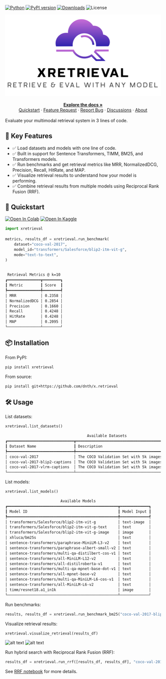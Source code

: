 [colab_badge]: https://img.shields.io/badge/Open%20In-Colab-blue?style=for-the-badge&logo=google-colab
[kaggle_badge]: https://img.shields.io/badge/Open%20In-Kaggle-blue?style=for-the-badge&logo=kaggle

[python_badge]: https://img.shields.io/badge/Python-3.10+-brightgreen?style=for-the-badge&logo=python&logoColor=white
[pypi_badge]: https://img.shields.io/pypi/v/xretrieval.svg?style=for-the-badge&logo=pypi&logoColor=white&label=PyPI&color=blue
[downloads_badge]: https://img.shields.io/pepy/dt/xretrieval.svg?style=for-the-badge&logo=pypi&logoColor=white&label=Downloads&color=purple
[license_badge]: https://img.shields.io/badge/License-Apache%202.0-green.svg?style=for-the-badge&logo=apache&logoColor=white

[![Python][python_badge]](https://pypi.org/project/xretrieval/)
[![PyPI version][pypi_badge]](https://pypi.org/project/xretrieval/)
[![Downloads][downloads_badge]](https://pypi.org/project/xretrieval/)
![License][license_badge]

<div align="center">
    <img src="https://raw.githubusercontent.com/dnth/x.retrieval/main/assets/logo.png" alt="x.retrieval" width="600"/>
    <br />
    <br />
    <a href="https://dnth.github.io/x.retrieval" target="_blank" rel="noopener noreferrer"><strong>Explore the docs »</strong></a>
    <br />
    <a href="#-quickstart" target="_blank" rel="noopener noreferrer">Quickstart</a>
    ·
    <a href="https://github.com/dnth/x.retrieval/issues/new?assignees=&labels=Feature+Request&projects=&template=feature_request.md" target="_blank" rel="noopener noreferrer">Feature Request</a>
    ·
    <a href="https://github.com/dnth/x.retrieval/issues/new?assignees=&labels=bug&projects=&template=bug_report.md" target="_blank" rel="noopener noreferrer">Report Bug</a>
    ·
    <a href="https://github.com/dnth/x.retrieval/discussions" target="_blank" rel="noopener noreferrer">Discussions</a>
    ·
    <a href="https://dicksonneoh.com/" target="_blank" rel="noopener noreferrer">About</a>
    <br />
    <br />
</div>
Evaluate your multimodal retrieval system in 3 lines of code.


## 🌟 Key Features

- ✅ Load datasets and models with one line of code.
- ✅ Built in support for Sentence Transformers, TIMM, BM25, and Transformers models.
- ✅ Run benchmarks and get retrieval metrics like MRR, NormalizedDCG, Precision, Recall, HitRate, and MAP.
- ✅ Visualize retrieval results to understand how your model is performing.
- ✅ Combine retrieval results from multiple models using Reciprocal Rank Fusion (RRF).

## 🚀 Quickstart

[![Open In Colab][colab_badge]](https://colab.research.google.com/github/dnth/x.retrieval/blob/main/nbs/quickstart.ipynb)
[![Open In Kaggle][kaggle_badge]](https://kaggle.com/kernels/welcome?src=https://github.com/dnth/x.retrieval/blob/main/nbs/quickstart.ipynb)

```python
import xretrieval

metrics, results_df = xretrieval.run_benchmark(
    dataset="coco-val-2017",
    model_id="transformers/Salesforce/blip2-itm-vit-g",
    mode="text-to-text",
)

```

```bash

 Retrieval Metrics @ k=10 
┏━━━━━━━━━━━━━━━┳━━━━━━━━┓
┃ Metric        ┃ Score  ┃
┡━━━━━━━━━━━━━━━╇━━━━━━━━┩
│ MRR           │ 0.2358 │
│ NormalizedDCG │ 0.2854 │
│ Precision     │ 0.1660 │
│ Recall        │ 0.4248 │
│ HitRate       │ 0.4248 │
│ MAP           │ 0.2095 │
└───────────────┴────────┘

```

## 📦 Installation
From PyPI:
```bash
pip install xretrieval
```

From source:

```bash
pip install git+https://github.com/dnth/x.retrieval
```

## 🛠️ Usage

List datasets:

```python
xretrieval.list_datasets()
```

```bash
                                     Available Datasets                                      
┏━━━━━━━━━━━━━━━━━━━━━━━━━━━━━━┳━━━━━━━━━━━━━━━━━━━━━━━━━━━━━━━━━━━━━━━━━━━━━━━━━━━━━━━━━━━━┓
┃ Dataset Name                 ┃ Description                                                ┃
┡━━━━━━━━━━━━━━━━━━━━━━━━━━━━━━╇━━━━━━━━━━━━━━━━━━━━━━━━━━━━━━━━━━━━━━━━━━━━━━━━━━━━━━━━━━━━┩
│ coco-val-2017                │ The COCO Validation Set with 5k images.                    │
│ coco-val-2017-blip2-captions │ The COCO Validation Set with 5k images and BLIP2 captions. │
│ coco-val-2017-vlrm-captions  │ The COCO Validation Set with 5k images and VLRM captions.  │
└──────────────────────────────┴────────────────────────────────────────────────────────────┘
```

List models:

```python
xretrieval.list_models()
```

```bash
                         Available Models                         
┏━━━━━━━━━━━━━━━━━━━━━━━━━━━━━━━━━━━━━━━━━━━━━━━━━━┳━━━━━━━━━━━━━┓
┃ Model ID                                         ┃ Model Input ┃
┡━━━━━━━━━━━━━━━━━━━━━━━━━━━━━━━━━━━━━━━━━━━━━━━━━━╇━━━━━━━━━━━━━┩
│ transformers/Salesforce/blip2-itm-vit-g          │ text-image  │
│ transformers/Salesforce/blip2-itm-vit-g-text     │ text        │
│ transformers/Salesforce/blip2-itm-vit-g-image    │ image       │
│ xhluca/bm25s                                     │ text        │
│ sentence-transformers/paraphrase-MiniLM-L3-v2    │ text        │
│ sentence-transformers/paraphrase-albert-small-v2 │ text        │
│ sentence-transformers/multi-qa-distilbert-cos-v1 │ text        │
│ sentence-transformers/all-MiniLM-L12-v2          │ text        │
│ sentence-transformers/all-distilroberta-v1       │ text        │
│ sentence-transformers/multi-qa-mpnet-base-dot-v1 │ text        │
│ sentence-transformers/all-mpnet-base-v2          │ text        │
│ sentence-transformers/multi-qa-MiniLM-L6-cos-v1  │ text        │
│ sentence-transformers/all-MiniLM-L6-v2           │ text        │
│ timm/resnet18.a1_in1k                            │ image       │
└──────────────────────────────────────────────────┴─────────────┘
```


Run benchmarks:

```python
results, results_df = xretrieval.run_benchmark_bm25("coco-val-2017-blip2-captions")
```

Visualize retrieval results:

```python
xretrieval.visualize_retrieval(results_df)
```

![alt text](assets/viz1.png)
![alt text](assets/viz2.png)

Run hybrid search with Reciprocal Rank Fusion (RRF):

```python
results_df = xretrieval.run_rrf([results_df, results_df], "coco-val-2017")
```

See [RRF notebook](nbs/rrf.ipynb) for more details.